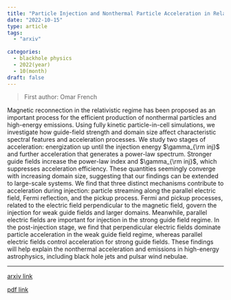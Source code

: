 ```yaml
---
title: "Particle Injection and Nonthermal Particle Acceleration in Relativistic Magnetic Reconnection"
date: "2022-10-15"
type: article
tags:
  - "arxiv"
  
categories:
  - blackhole physics
  - 2022(year)
  - 10(month)
draft: false
---
```

> First author: Omar French

 Magnetic reconnection in the relativistic regime has been proposed as an
important process for the efficient production of nonthermal particles and
high-energy emissions. Using fully kinetic particle-in-cell simulations, we
investigate how guide-field strength and domain size affect characteristic
spectral features and acceleration processes. We study two stages of
acceleration: energization up until the injection energy $\gamma_{\rm inj}$ and
further acceleration that generates a power-law spectrum. Stronger guide fields
increase the power-law index and $\gamma_{\rm inj}$, which suppresses
acceleration efficiency. These quantities seemingly converge with increasing
domain size, suggesting that our findings can be extended to large-scale
systems. We find that three distinct mechanisms contribute to acceleration
during injection: particle streaming along the parallel electric field, Fermi
reflection, and the pickup process. Fermi and pickup processes, related to the
electric field perpendicular to the magnetic field, govern the injection for
weak guide fields and larger domains. Meanwhile, parallel electric fields are
important for injection in the strong guide field regime. In the post-injection
stage, we find that perpendicular electric fields dominate particle
acceleration in the weak guide field regime, whereas parallel electric fields
control acceleration for strong guide fields. These findings will help explain
the nonthermal acceleration and emissions in high-energy astrophysics,
including black hole jets and pulsar wind nebulae.

---
[arxiv link](http://arxiv.org/abs/2210.08358v1)

[pdf link](http://arxiv.org/pdf/2210.08358v1)